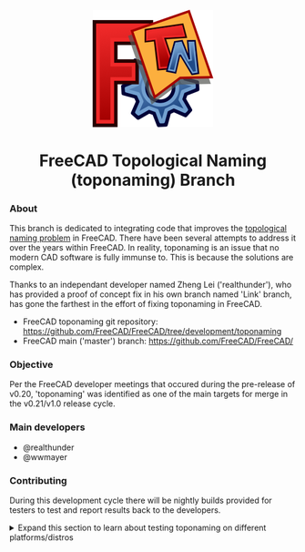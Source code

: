 <h6 align="center"><img src="FreeCAD-toponaming-logo.png"/></h6>

<h1 align="center">FreeCAD Topological Naming (toponaming) Branch</h1>

### About

This branch is dedicated to integrating code that improves the [topological naming problem](https://wiki.freecad.org/Topological_naming_problem) in FreeCAD. There have been several attempts to address it over the years within FreeCAD. In reality, toponaming is an issue that no modern CAD software is fully immunse to. This is because the solutions are complex. 

Thanks to an independant developer named Zheng Lei ('realthunder'), who has provided a proof of concept fix in his own branch named 'Link' branch, has gone the farthest in the effort of fixing toponaming in FreeCAD. 

* FreeCAD toponaming git repository: https://github.com/FreeCAD/FreeCAD/tree/development/toponaming  
* FreeCAD main ('master') branch: https://github.com/FreeCAD/FreeCAD/

### Objective

Per the FreeCAD developer meetings that occured during the pre-release of v0.20, 'toponaming' was identified as one of the main targets for merge in the v0.21/v1.0 release cycle. 

### Main developers

* @realthunder
* @wwmayer

### Contributing

During this development cycle there will be nightly builds provided for testers to test and report results back to the developers.  


<details>
<summary>Expand this section to learn about testing toponaming on different platforms/distros</summary>

#### Linux

##### Snap packages
A nightly Snap package of the 'toponaming' branch will be available to testers. Refer to the [Snap wiki page](https://wiki.freecad.org/Ubuntu_Snap#Notes) 

#### Windows

TBD

#### macOS

TBD

#### FreeBSD

N/A

</details>

<!--
[Website](https://www.freecadweb.org) • 
[Documentation](https://wiki.freecadweb.org) •
[Forum](https://forum.freecadweb.org/) •
[Bug tracker](https://www.freecadweb.org/tracker/) •
[Git repository](https://github.com/FreeCAD/FreeCAD)


[![Release](https://img.shields.io/github/release/freecad/freecad.svg)](https://github.com/freecad/freecad/releases/latest) [![Master][freecad-master-status]][gitlab-branch-master] [![Crowdin](https://d322cqt584bo4o.cloudfront.net/freecad/localized.svg)](https://crowdin.com/project/freecad) [![Gitter](https://img.shields.io/gitter/room/freecad/freecad.svg)](https://gitter.im/freecad/freecad?utm_source=badge&utm_medium=badge&utm_campaign=pr-badge&utm_content=badge) [![Language grade: Python](https://img.shields.io/lgtm/grade/python/g/FreeCAD/FreeCAD.svg?logo=lgtm&logoWidth=18)](https://lgtm.com/projects/g/FreeCAD/FreeCAD/context:python) [![Language grade: C/C++](https://img.shields.io/lgtm/grade/cpp/g/FreeCAD/FreeCAD.svg?logo=lgtm&logoWidth=18)](https://lgtm.com/projects/g/FreeCAD/FreeCAD/context:cpp) [![Liberapay](https://img.shields.io/liberapay/receives/FreeCAD.svg?logo=liberapay)](https://liberapay.com/FreeCAD)

![screenshot](https://wiki.freecadweb.org/images/thumb/7/72/Freecad016_screenshot1.jpg/800px-Freecad016_screenshot1.jpg)

Overview
--------

* **Freedom to build what you want**  FreeCAD is an open-source parametric 3D 
modeler made primarily to design real-life objects of any size. 
Parametric modeling allows you to easily modify your design by going back into 
your model history to change its parameters. 

* **Create 3D from 2D and back** FreeCAD lets you to sketch geometry constrained
 2D shapes and use them as a base to build other objects. 
 It contains many components to adjust dimensions or extract design details from 
 3D models to create high quality production-ready drawings.

* **Designed for your needs** FreeCAD is designed to fit a wide range of uses
including product design, mechanical engineering and architecture,
whether you are a hobbyist, programmer, experienced CAD user, student or teacher.

* **Cross platform** FreeCAD runs on Windows, macOS and Linux operating systems.

* **Underlying technology**
    * **OpenCASCADE** A powerful geometry kernel, the most important component of FreeCAD
    * **Coin3D library** Open Inventor-compliant 3D scene representation model
    * **Python** FreeCAD offers a broad Python API
    * **Qt** Graphical user interface built with Qt


Installing
----------

Precompiled packages for stable releases are available for Windows, macOS and Linux on the
[Releases page](https://github.com/FreeCAD/FreeCAD/releases).

On most Linux distributions, FreeCAD is also directly installable from the 
software center application.

For development releases check the [weekly-builds page](https://github.com/FreeCAD/FreeCAD-Bundle/releases/tag/weekly-builds).

Other options are described at the [wiki Download page](https://wiki.freecadweb.org/Download).

Build Status
------------

| Master | 0.19 | Translation |
|:------:|:----:|:-----------:|
|[![Master][freecad-master-status]][gitlab-branch-master]|[![0.19][freecad-0.19-status]][gitlab-branch-0.19]|[![Crowdin](https://d322cqt584bo4o.cloudfront.net/freecad/localized.svg)](https://crowdin.com/project/freecad)|

[freecad-0.19-status]: https://gitlab.com/freecad/FreeCAD-CI/badges/releases/FreeCAD-0-19/pipeline.svg
[freecad-master-status]: https://gitlab.com/freecad/FreeCAD-CI/badges/master/pipeline.svg
[gitlab-branch-0.19]: https://gitlab.com/freecad/FreeCAD-CI/-/commits/releases/FreeCAD-0-19
[gitlab-branch-master]: https://gitlab.com/freecad/FreeCAD-CI/-/commits/master
[travis-builds]: https://travis-ci.org/FreeCAD/FreeCAD/builds

Compiling
---------

Compiling FreeCAD requires installation of several libraries and their 
development files such as OCCT (Open Cascade), Coin and Qt, listed in the 
pages below. Once this is done, FreeCAD can be compiled with 
CMake. On Windows, these libraries are bundled and offered by the 
FreeCAD team in a convenient package. On Linux, they are usually found 
in your distribution's repositories, and on macOS and other platforms, 
you will usually have to compile them yourself.

The pages below contain up-to-date build instructions:

- [Linux](https://wiki.freecadweb.org/Compile_on_Linux)
- [Windows](https://wiki.freecadweb.org/Compile_on_Windows)
- [macOS](https://wiki.freecadweb.org/Compile_on_MacOS)
- [Cygwin](https://wiki.freecadweb.org/Compile_on_Cygwin)
- [MinGW](https://wiki.freecadweb.org/Compile_on_MinGW)


Reporting Issues
---------

To report an issue please:
- First post to forum to verify the issue; 
- Link forum thread to bug tracker ticket and vice-a-versa; 
- Use the most updated stable or development versions of FreeCAD; 
- Post version info from eg. `Help > About FreeCAD > Copy to clipboard`; 
- Post a Step-By-Step explanation on how to recreate the issue; 
- Upload an example file to demonstrate problem. 

For more detail see:
- [Wiki Page about the Bug Tracker](https://wiki.freecadweb.org/Tracker)
- [Bug Tracker](https://tracker.freecadweb.org)
- [Help Forum](http://forum.freecadweb.org/viewforum.php?f=3)


Usage & Getting help
--------------------

The FreeCAD wiki contains documentation on 
general FreeCAD usage, Python scripting, and development. These 
pages might help you get started:

- [Getting started](https://wiki.freecadweb.org/Getting_started)
- [Features list](https://wiki.freecadweb.org/Feature_list)
- [Frequent questions](https://wiki.freecadweb.org/FAQ/en)
- [Workbenches](https://wiki.freecadweb.org/Workbenches)
- [Scripting](https://wiki.freecadweb.org/Power_users_hub)
- [Development](https://wiki.freecadweb.org/Developer_hub)

The [FreeCAD forum](https://forum.freecadweb.org) is also a great place
to find help and solve specific problems you might encounter when
learning to use FreeCAD.


<p>This project receives generous infrastructure support from
  <a href="https://www.digitalocean.com/">
    <img src="https://opensource.nyc3.cdn.digitaloceanspaces.com/attribution/assets/SVG/DO_Logo_horizontal_blue.svg" width="91px">
  </a> and <a href="https://www.kipro-pcb.com/">KiCad Services Corp.</a>
</p>

-->